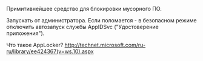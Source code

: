 Примитивнейшее средство для блокировки мусорного ПО.

Запускать от администратора. Если поломается - в безопасном режиме отключить автозапуск службы AppIDSvc ("Удостоверение приложения").

Что такое AppLocker? http://technet.microsoft.com/ru-ru/library/ee424367(v=ws.10).aspx